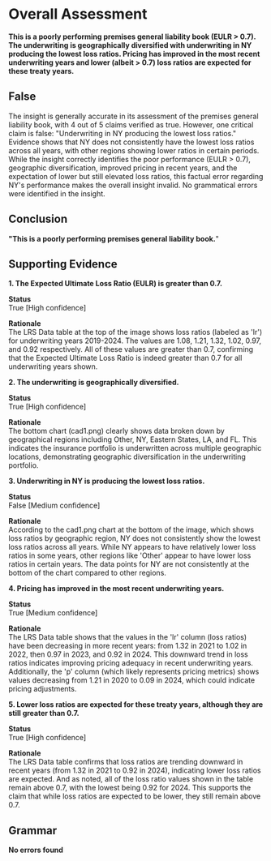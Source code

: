 # Overall Assessment



**This is a poorly performing premises general liability book (EULR > 0.7). The underwriting is geographically diversified with underwriting in NY producing the lowest loss ratios. Pricing has improved in the most recent underwriting years and lower (albeit > 0.7) loss ratios are expected for these treaty years.**

## False

The insight is generally accurate in its assessment of the premises general liability book, with 4 out of 5 claims verified as true. However, one critical claim is false: "Underwriting in NY producing the lowest loss ratios." Evidence shows that NY does not consistently have the lowest loss ratios across all years, with other regions showing lower ratios in certain periods. While the insight correctly identifies the poor performance (EULR > 0.7), geographic diversification, improved pricing in recent years, and the expectation of lower but still elevated loss ratios, this factual error regarding NY's performance makes the overall insight invalid. No grammatical errors were identified in the insight.



## Conclusion

**"This is a poorly performing premises general liability book.**"



## Supporting Evidence

**1. The Expected Ultimate Loss Ratio (EULR) is greater than 0.7.**

**Status** <br>True [High confidence]

**Rationale** <br>The LRS Data table at the top of the image shows loss ratios (labeled as 'lr') for underwriting years 2019-2024. The values are 1.08, 1.21, 1.32, 1.02, 0.97, and 0.92 respectively. All of these values are greater than 0.7, confirming that the Expected Ultimate Loss Ratio is indeed greater than 0.7 for all underwriting years shown.

**2. The underwriting is geographically diversified.**

**Status** <br>True [High confidence]

**Rationale** <br>The bottom chart (cad1.png) clearly shows data broken down by geographical regions including Other, NY, Eastern States, LA, and FL. This indicates the insurance portfolio is underwritten across multiple geographic locations, demonstrating geographic diversification in the underwriting portfolio.

**3. Underwriting in NY is producing the lowest loss ratios.**

**Status** <br>False [Medium confidence]

**Rationale** <br>According to the cad1.png chart at the bottom of the image, which shows loss ratios by geographic region, NY does not consistently show the lowest loss ratios across all years. While NY appears to have relatively lower loss ratios in some years, other regions like 'Other' appear to have lower loss ratios in certain years. The data points for NY are not consistently at the bottom of the chart compared to other regions.

**4. Pricing has improved in the most recent underwriting years.**

**Status** <br>True [Medium confidence]

**Rationale** <br>The LRS Data table shows that the values in the 'lr' column (loss ratios) have been decreasing in more recent years: from 1.32 in 2021 to 1.02 in 2022, then 0.97 in 2023, and 0.92 in 2024. This downward trend in loss ratios indicates improving pricing adequacy in recent underwriting years. Additionally, the 'p' column (which likely represents pricing metrics) shows values decreasing from 1.21 in 2020 to 0.09 in 2024, which could indicate pricing adjustments.

**5. Lower loss ratios are expected for these treaty years, although they are still greater than 0.7.**

**Status** <br>True [High confidence]

**Rationale** <br>The LRS Data table confirms that loss ratios are trending downward in recent years (from 1.32 in 2021 to 0.92 in 2024), indicating lower loss ratios are expected. And as noted, all of the loss ratio values shown in the table remain above 0.7, with the lowest being 0.92 for 2024. This supports the claim that while loss ratios are expected to be lower, they still remain above 0.7.



## Grammar

**No errors found**
